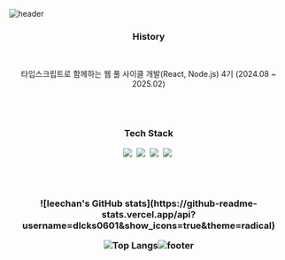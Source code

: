 ![header](https://capsule-render.vercel.app/api?type=waving&color=timeGradient&height=230&section=header&text=leechan&desc=github%20profile&fontSize=60&animation=fadeIn&fontAlign=70&fontAlignY=30&descSize=30&descAlign=80&descAlignY=50)

<h3 align="center"> History </h3>
<br>
<p align="center">
   타입스크립트로 함께하는 웹 풀 사이클 개발(React, Node.js) 4기 (2024.08 ~ 2025.02)
</p>
<br>
<br>

<h3 align="center"> Tech Stack </h3>
<p align="center">
  <img src="https://img.shields.io/badge/React-61DAFB?style=flat-square&logo=react&logoColor=white"/></a>&nbsp 
  <img src="https://img.shields.io/badge/Javascript-fcd12a?style=flat-square&logo=javascript&logoColor=white"/></a>&nbsp 
  <img src="https://img.shields.io/badge/HTML-e34f26?style=flat-square&logo=html5&logoColor=white"/></a>&nbsp 
  <img src="https://img.shields.io/badge/CSS-1572B6?style=flat-square&logo=css3&logoColor=white"/></a>&nbsp 
</p>
<br>
<br>

<h3 align="center" Stats " </h3>
<p align = "center">
   ![leechan's GitHub stats](https://github-readme-stats.vercel.app/api?username=dlcks0601&show_icons=true&theme=radical)

![Top Langs](https://github-readme-stats.vercel.app/api/top-langs/?username=dlcks0601&layout=compact&theme=radical)![footer](https://capsule-render.vercel.app/api?type=waving&color=timeGradient&height=200&section=footer&text=Thank%20You&fontSize=60&fontAlignY=70&fontAlign=80)
</p>

